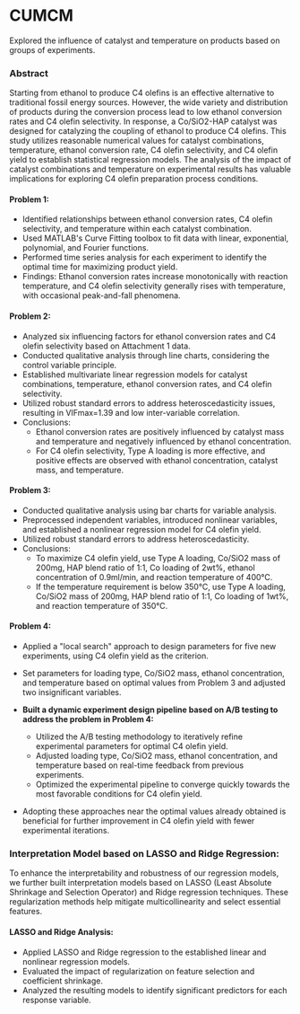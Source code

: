 # CUMCM
Explored the influence of catalyst and temperature on products based on groups of experiments. 

### Abstract

Starting from ethanol to produce C4 olefins is an effective alternative to traditional fossil energy sources. However, the wide variety and distribution of products during the conversion process lead to low ethanol conversion rates and C4 olefin selectivity. In response, a Co/SiO2-HAP catalyst was designed for catalyzing the coupling of ethanol to produce C4 olefins. This study utilizes reasonable numerical values for catalyst combinations, temperature, ethanol conversion rate, C4 olefin selectivity, and C4 olefin yield to establish statistical regression models. The analysis of the impact of catalyst combinations and temperature on experimental results has valuable implications for exploring C4 olefin preparation process conditions.

#### Problem 1:
- Identified relationships between ethanol conversion rates, C4 olefin selectivity, and temperature within each catalyst combination.
- Used MATLAB's Curve Fitting toolbox to fit data with linear, exponential, polynomial, and Fourier functions.
- Performed time series analysis for each experiment to identify the optimal time for maximizing product yield.
- Findings: Ethanol conversion rates increase monotonically with reaction temperature, and C4 olefin selectivity generally rises with temperature, with occasional peak-and-fall phenomena.

#### Problem 2:
- Analyzed six influencing factors for ethanol conversion rates and C4 olefin selectivity based on Attachment 1 data.
- Conducted qualitative analysis through line charts, considering the control variable principle.
- Established multivariate linear regression models for catalyst combinations, temperature, ethanol conversion rates, and C4 olefin selectivity.
- Utilized robust standard errors to address heteroscedasticity issues, resulting in VIFmax=1.39 and low inter-variable correlation.
- Conclusions: 
  - Ethanol conversion rates are positively influenced by catalyst mass and temperature and negatively influenced by ethanol concentration.
  - For C4 olefin selectivity, Type A loading is more effective, and positive effects are observed with ethanol concentration, catalyst mass, and temperature.

#### Problem 3:
- Conducted qualitative analysis using bar charts for variable analysis.
- Preprocessed independent variables, introduced nonlinear variables, and established a nonlinear regression model for C4 olefin yield.
- Utilized robust standard errors to address heteroscedasticity.
- Conclusions: 
  - To maximize C4 olefin yield, use Type A loading, Co/SiO2 mass of 200mg, HAP blend ratio of 1:1, Co loading of 2wt%, ethanol concentration of 0.9ml/min, and reaction temperature of 400°C.
  - If the temperature requirement is below 350°C, use Type A loading, Co/SiO2 mass of 200mg, HAP blend ratio of 1:1, Co loading of 1wt%, and reaction temperature of 350°C.

#### Problem 4:
- Applied a "local search" approach to design parameters for five new experiments, using C4 olefin yield as the criterion.
- Set parameters for loading type, Co/SiO2 mass, ethanol concentration, and temperature based on optimal values from Problem 3 and adjusted two insignificant variables.
- **Built a dynamic experiment design pipeline based on A/B testing to address the problem in Problem 4:**
  - Utilized the A/B testing methodology to iteratively refine experimental parameters for optimal C4 olefin yield.
  - Adjusted loading type, Co/SiO2 mass, ethanol concentration, and temperature based on real-time feedback from previous experiments.
  - Optimized the experimental pipeline to converge quickly towards the most favorable conditions for C4 olefin yield.

- Adopting these approaches near the optimal values already obtained is beneficial for further improvement in C4 olefin yield with fewer experimental iterations.

### Interpretation Model based on LASSO and Ridge Regression:

To enhance the interpretability and robustness of our regression models, we further built interpretation models based on LASSO (Least Absolute Shrinkage and Selection Operator) and Ridge regression techniques. These regularization methods help mitigate multicollinearity and select essential features.

#### LASSO and Ridge Analysis:
- Applied LASSO and Ridge regression to the established linear and nonlinear regression models.
- Evaluated the impact of regularization on feature selection and coefficient shrinkage.
- Analyzed the resulting models to identify significant predictors for each response variable.
